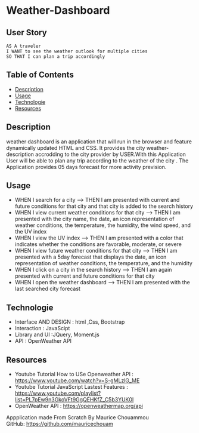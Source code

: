 # Weather-Dashboard

## User Story
```
AS A traveler
I WANT to see the weather outlook for multiple cities
SO THAT I can plan a trip accordingly
```
## Table of Contents

- [Description](#description)
- [Usage](#usage)
- [Technologie](#technologie)
- [Resources](#resources)

## Description
weather dashboard is an application that will run in the browser and feature dynamically updated HTML and CSS.
It provides the city  weather- description  accrodding to the city provider by USER.With this Application User will be able to plan 
any trip according to the weather of the city . The Application provides 05 days forecast for more activity prevision.

## Usage
- WHEN I search for a city
--> THEN I am presented with current and future conditions for that city and that city is added to the search history
- WHEN I view current weather conditions for that city
--> THEN I am presented with the city name, the date, an icon representation of weather conditions, the temperature, the humidity, the wind speed, and the UV index
- WHEN I view the UV index
--> THEN I am presented with a color that indicates whether the conditions are favorable, moderate, or severe
- WHEN I view future weather conditions for that city
--> THEN I am presented with a 5day forecast that displays the date, an icon representation of weather conditions, the temperature, and the humidity
- WHEN I click on a city in the search history
--> THEN I am again presented with current and future conditions for that city
- WHEN I open the weather dashboard
--> THEN I am presented with the last searched city forecast

## Technologie
- Interface AND DESIGN : html ,Css, Bootstrap
- Interaction : JavaScipt
- Library and UI :JQuery, Moment.js
- API : OpenWeather API

## Resources
- Youtube Tutorial  How to USe Openweather API : https://www.youtube.com/watch?v=S-gMLzlG_ME
- Youtube Tutorial JavaScript Lastest Features : https://www.youtube.com/playlist?list=PL7pEw9n3GkoVFt9GgQEHKfZ_C5b3YUK0I
- OpenWeather API : https://openweathermap.org/api




Appplication made From Scratch By Maurice Chouammou  
 GitHub: https://github.com/mauricechouam


